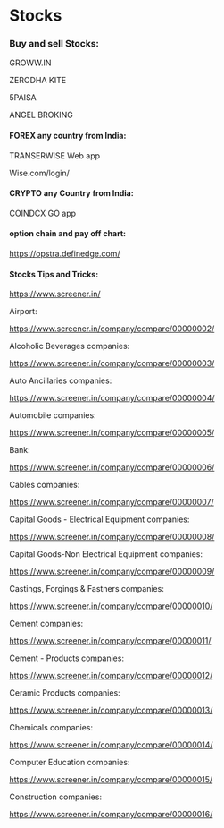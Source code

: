 # Stocks

### Buy and sell Stocks:

GROWW.IN

ZERODHA KITE

5PAISA

ANGEL BROKING

#### FOREX any country from India:

TRANSERWISE Web app

Wise.com/login/

#### CRYPTO any Country from India:

COINDCX GO app 

#### option chain and pay off chart:

https://opstra.definedge.com/

#### Stocks Tips and Tricks:

https://www.screener.in/


Airport:

https://www.screener.in/company/compare/00000002/

Alcoholic Beverages companies:

https://www.screener.in/company/compare/00000003/

Auto Ancillaries companies:

https://www.screener.in/company/compare/00000004/

Automobile companies:

https://www.screener.in/company/compare/00000005/

Bank:

https://www.screener.in/company/compare/00000006/

Cables companies:

https://www.screener.in/company/compare/00000007/

Capital Goods - Electrical Equipment companies:

https://www.screener.in/company/compare/00000008/

Capital Goods-Non Electrical Equipment companies:

https://www.screener.in/company/compare/00000009/

Castings, Forgings & Fastners companies:

https://www.screener.in/company/compare/00000010/


Cement companies:

https://www.screener.in/company/compare/00000011/

Cement - Products companies:

https://www.screener.in/company/compare/00000012/

Ceramic Products companies:

https://www.screener.in/company/compare/00000013/

Chemicals companies:

https://www.screener.in/company/compare/00000014/

Computer Education companies:

https://www.screener.in/company/compare/00000015/

Construction companies:

https://www.screener.in/company/compare/00000016/










